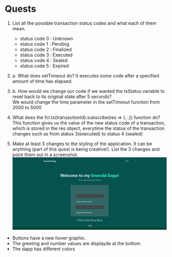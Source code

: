 # Quests
1. List all the possible transaction status codes and what each of them mean.
    - status code 0 : Unknown
    - status code 1 : Pending
    - status code 2 : Finalized
    - status code 3 : Executed
    - status code 4 : Sealed
    - status code 5 : Expired

2. a. What does setTimeout do?
    It executes some code after a specified amount of time has elapsed.

2. b. How would we change our code if we wanted the txStatus variable to reset back to its original state after 5 seconds?  
    We would change the time parameter in the setTimeout function from 2000 to 5000  

3. What does the fcl.tx(transactionId).subscribe(res => {...}) function do?  
  This function gives us the value of the new status code of a transaction, which is stored in the res object, everytime the status of the transaction changes such as     from status 3(executed) to status 4 (sealed)
  
4. Make at least 3 changes to the styling of the application. It can be anything (part of this quest is being creative!). List the 3 changes and point them out in a        screenshot.  
  ![](https://github.com/DarthNoobius/beginner-emerald-dapp-quests/blob/main/Chapter%205/Images/Day%205%20webpage.png)
+ Buttons have a new hover graphic.
+ The greeting and number values are displayde at the bottom
+ The dapp has different colors
